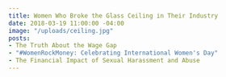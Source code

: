 ```yaml
---
title: Women Who Broke the Glass Ceiling in Their Industry
date: 2018-03-19 11:00:00 -04:00
image: "/uploads/ceiling.jpg"
posts:
- The Truth About the Wage Gap
- "#WomenRockMoney: Celebrating International Women's Day"
- The Financial Impact of Sexual Harassment and Abuse
---
```



